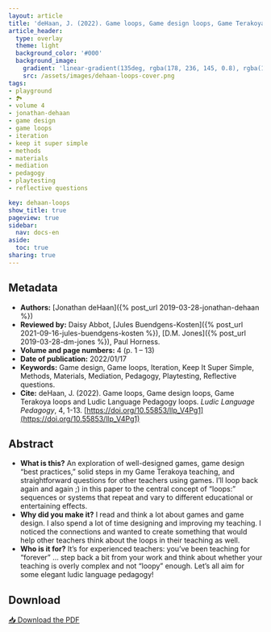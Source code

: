 ```yaml
---
layout: article
title: 'deHaan, J. (2022). Game loops, Game design loops, Game Terakoya loops and Ludic Language Pedagogy loops'
article_header:
  type: overlay
  theme: light
  background_color: '#000'
  background_image:
    gradient: 'linear-gradient(135deg, rgba(178, 236, 145, 0.8), rgba(147, 81, 182, 0.8))'
    src: /assets/images/dehaan-loops-cover.png
tags:
- playground
- 🏞
- volume 4
- jonathan-dehaan
- game design
- game loops
- iteration
- keep it super simple
- methods
- materials
- mediation
- pedagogy
- playtesting
- reflective questions

key: dehaan-loops
show_title: true
pageview: true
sidebar:
  nav: docs-en
aside:
  toc: true
sharing: true
---
```


<meta name="citation_title" content="Game loops, Game design loops, Game Terakoya loops and Ludic Language Pedagogy loops">
<meta name="citation_author" content="deHaan, Jonathan">
<meta name="citation_publication_date" content="2022/01/17">
<meta name="citation_journal_title" content="Ludic Language Pedagogy">
<meta name="citation_volume" content="4">
<meta name="citation_firstpage" content="1">
<meta name="citation_lastpage" content="13">
<meta name="citation_pdf_url" content="http://www.llpjournal.org/assets/publication-pdfs/dehaan-game-loops.pdf">

<!--more-->

## Metadata

- **Authors:** [Jonathan deHaan]({% post_url 2019-03-28-jonathan-dehaan %})
- **Reviewed by:** Daisy Abbot, [Jules Buendgens-Kosten]({% post_url 2021-09-16-jules-buendgens-kosten %}), [D.M. Jones]({% post_url 2019-03-28-dm-jones %}), Paul Horness.
- **Volume and page numbers:** 4 (p. 1 – 13)
- **Date of publication:** 2022/01/17
- **Keywords:** Game design, Game loops, Iteration, Keep It Super Simple, Methods, Materials, Mediation, Pedagogy, Playtesting, Reflective questions.
- **Cite:** deHaan, J. (2022). Game loops, Game design loops, Game Terakoya loops and Ludic Language Pedagogy loops. *Ludic Language Pedagogy*, 4, 1-13. [https://doi.org/10.55853/llp_V4Pg1](https://doi.org/10.55853/llp_V4Pg1)

## Abstract

- **What is this?** An exploration of well-designed games, game design “best practices,” solid steps in my Game Terakoya teaching, and straightforward questions for other teachers using games. I’ll loop back again and again ;) in this paper to the central concept of “loops:” sequences or systems that repeat and vary to different educational or entertaining effects.
- **Why did you make it?** I read and think a lot about games and game design. I also spend a lot of time designing and improving my teaching. I noticed the connections and wanted to create something that would help other teachers think about the loops in their teaching as well.
- **Who is it for?** It’s for experienced teachers: you’ve been teaching for “forever” … step back a bit from your work and think about whether your teaching is overly complex and not “loopy” enough. Let’s all aim for some elegant ludic language pedagogy!

## Download

<a class="button button--action button--rounded button--lg" href="/assets/publication-pdfs/dehaan-game-loops.pdf"><i class="fas fa-file-download"></i> 📥 Download the PDF </a>
